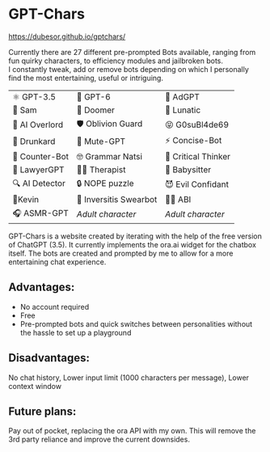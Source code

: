 # GPT-Chars
https://dubesor.github.io/gptchars/

Currently there are 27 different pre-prompted Bots available, ranging from fun quirky characters, to efficiency modules and jailbroken bots.<br>
I constantly tweak, add or remove bots depending on which I personally find the most entertaining, useful or intriguing.


|              |              |              |
|--------------|--------------|--------------|
| ⚛️ GPT-3.5    | 🔏 GPT-6      | 💸 AdGPT      |
| 🤙 Sam       | 🚶 Doomer    | 👀 Lunatic   |
| 🤖 AI Overlord| 🛡️ Oblivion Guard | 😝 G0suBl4de69 |
| 🥴 Drunkard| 🙊 Mute-GPT | ⚡ Concise-Bot |
| 🥊 Counter-Bot| 🤓 Grammar Natsi | 🧐 Critical Thinker |
🤵 LawyerGPT | 👩‍⚕️ Therapist | 👶 Babysitter |
| 🔍 AI Detector |🔒 NOPE puzzle| 😈 Evil Confidant |
| 💩Kevin      | 🤬 Inversitis Swearbot | 🦹‍♀️ ABI |
| 🎧 ASMR-GPT | *Adult character*      | *Adult character* |              |

GPT-Chars is a website created by iterating with the help of the free version of ChatGPT (3.5).
It currently implements the ora.ai widget for the chatbox itself. The bots are created and prompted by me to allow for a more entertaining chat experience.

## Advantages:
- No account required
- Free
- Pre-prompted bots and quick switches between personalities without the hassle to set up a playground

## Disadvantages:
No chat history, Lower input limit (1000 characters per message), Lower context window

## Future plans:
Pay out of pocket, replacing the ora API with my own. This will remove the 3rd party reliance and improve the current downsides.
